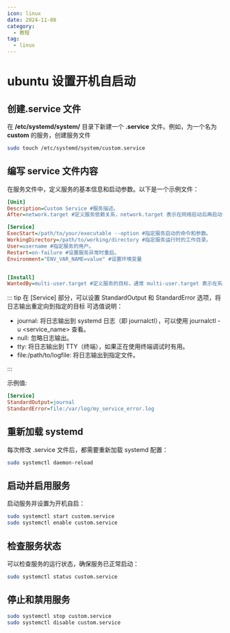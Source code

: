 ```yaml
---
icon: linux
date: 2024-11-08
category:
  - 教程
tag:
  - linux
---
```


# ubuntu 设置开机自启动

## 创建.service 文件

在 **/etc/systemd/system/** 目录下新建一个 **.service** 文件。例如，为一个名为 **custom** 的服务，创建服务文件

```bash
sudo touch /etc/systemd/system/custom.service
```

## 编写 service 文件内容

在服务文件中，定义服务的基本信息和启动参数。以下是一个示例文件：

```ini
[Unit]
Description=Custom Service #服务描述。
After=network.target #定义服务依赖关系，network.target 表示在网络启动后再启动该服务。

[Service]
ExecStart=/path/to/your/executable --option #指定服务启动的命令和参数。
WorkingDirectory=/path/to/working/directory #指定服务运行时的工作目录。
User=username #指定服务的用户。
Restart=on-failure #设置服务异常时重启。
Environment="ENV_VAR_NAME=value" #设置环境变量


[Install]
WantedBy=multi-user.target #定义服务的目标，通常 multi-user.target 表示在系统多用户模式下启动。
```

::: tip
在 [Service] 部分，可以设置 StandardOutput 和 StandardError 选项，将日志输出重定向到指定的目标
可选值说明：

- journal: 将日志输出到 systemd 日志（即 journalctl），可以使用 journalctl -u <service_name> 查看。
- null: 忽略日志输出。
- tty: 将日志输出到 TTY（终端），如果正在使用终端调试时有用。
- file:/path/to/logfile: 将日志输出到指定文件。

:::

示例值:

```ini
[Service]
StandardOutput=journal
StandardError=file:/var/log/my_service_error.log
```

## 重新加载 systemd

每次修改 .service 文件后，都需要重新加载 systemd 配置：

```bash
sudo systemctl daemon-reload
```

## 启动并启用服务

启动服务并设置为开机自启：

```bash
sudo systemctl start custom.service
sudo systemctl enable custom.service
```

## 检查服务状态

可以检查服务的运行状态，确保服务已正常启动：

```bash
sudo systemctl status custom.service
```

## 停止和禁用服务

```bash
sudo systemctl stop custom.service
sudo systemctl disable custom.service
```
